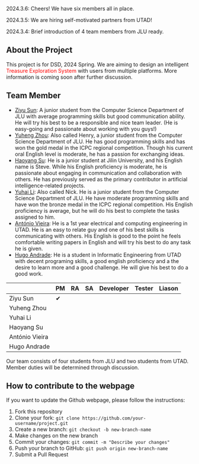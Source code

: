 2024.3.6: Cheers! We have six members all in place.

2024.3.5: We are hiring self-motivated partners from UTAD!

2024.3.4: Brief introduction of 4 team members from JLU ready.

## About the Project

This project is for DSD, 2024 Spring. We are aiming to design an intelligent <font color = 'red'>Treasure Exploration System </font>with users from multiple platforms. More information is coming soon after further discussion.   

## Team Member

-  [Ziyu Sun](Zysun2002@github.com "Zysun's github"): A junior student from the Computer Science Department of JLU with average programming skills but good communication ability. He will try his best to be a responsible and nice team leader. (He is easy-going and passionate about working with you guys!)
-  [Yuheng Zhou](https://github.com/zhouyuheng2003): Also called Henry, a junior student from the Computer Science Department of JLU. He has good programming skills and has won the gold medal in the ICPC regional competition. Though his current oral English level is moderate, he has a passion for exchanging ideas.
-  [Haoyang Su](https://github.com/JluShy): He is a junior student at Jilin University, and his English name is Steve. While his English proficiency is moderate, he is passionate about engaging in communication and collaboration with others. He has previously served as the primary contributor in artificial intelligence-related projects.
-  [Yuhai Li](https://github.com/yigeqianshuixiaobai): Also called Nick. He is a junior student from the Computer Science Department of JLU. He have moderate programming skills and have won the bronze medal in the ICPC regional competition. His English proficiency is average, but he will do his best to complete the tasks assigned to him.
-  [António Vieira](https://github.com/ToGregas): He is a  1st year electrical and computing engineering in UTAD. He is an easy to relate guy and one of his best skills is communicating with others. His English is good to the point he feels comfortable writing papers in English and will try his best to do any task he is given.
-  [Hugo Andrade](https://github.com/ManWorf): He is a student in Informatic Engineering from UTAD with decent programing skills, a good english proficiency and a the desire to learn more and a good challenge. He will give his best to do a good work.

|                | PM       | RA   | SA   | Developer | Tester | Liason |
| -----------    | -------- | ---- | ---- | --------- | ------ | ------ |
| Ziyu Sun       | &#10004; |      |      |           |        |        |
| Yuheng Zhou    |          |      |      |           |        |        |
| Yuhai Li       |          |      |      |           |        |        |
| Haoyang Su     |          |      |      |           |        |        |
| António Vieira |          |      |      |           |        |        |
| Hugo Andrade   |          |      |      |           |        |        |

Our team consists of four students from JLU and two students from UTAD. Member duties will be determined through discussion.

## How to contribute to the webpage

If you want to update the Github webpage, please follow the instructions:

1. Fork this repository
2. Clone your fork: `git clone https://github.com/your-username/project.git`
3. Create a new branch: `git checkout -b new-branch-name`
4. Make changes on the new branch
5. Commit your changes: `git commit -m "Describe your changes"`
6. Push your branch to GitHub: `git push origin new-branch-name`
7. Submit a Pull Request

